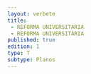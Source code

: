 ```yaml
---
layout: verbete
title:
 - REFORMA UNIVERSITARIA
 - REFORMA UNIVERSITÁRIA
published: true
edition: 1  
type: T
subtype: Planos
---
```


